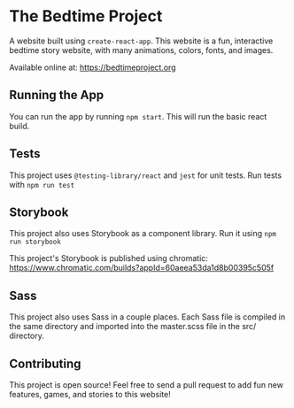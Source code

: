 # The Bedtime Project

A website built using `create-react-app`. This website is a fun, interactive bedtime story website, with many animations, colors, fonts, and images.

Available online at: https://bedtimeproject.org

## Running the App

You can run the app by running `npm start`. This will run the basic react build.

## Tests

This project uses `@testing-library/react` and `jest` for unit tests. Run tests with `npm run test`

## Storybook

This project also uses Storybook as a component library. Run it using `npm run storybook`

This project's Storybook is published using chromatic: https://www.chromatic.com/builds?appId=60aeea53da1d8b00395c505f

## Sass

This project also uses Sass in a couple places. Each Sass file is compiled in the same directory and imported into the master.scss file in the src/ directory.

## Contributing

This project is open source! Feel free to send a pull request to add fun new
features, games, and stories to this website!
